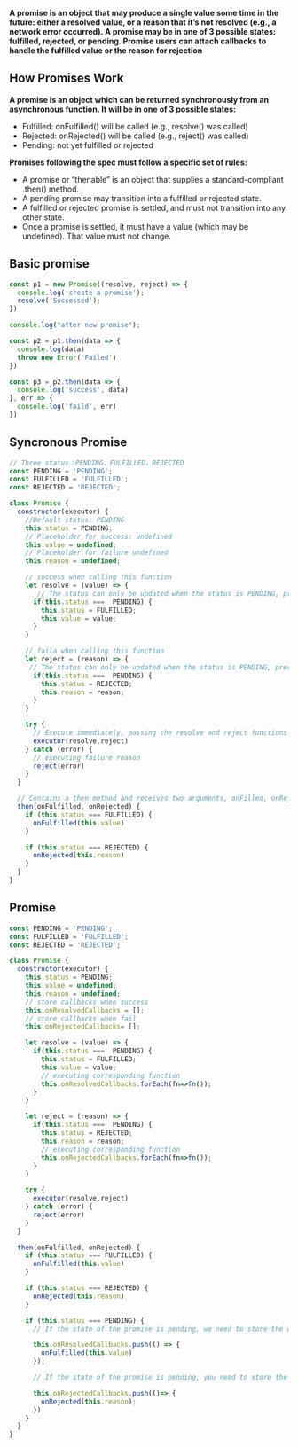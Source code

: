 **A promise is an object that may produce a single value some time in the future: either a resolved value, or a reason that it’s not resolved (e.g., a network error occurred). A promise may be in one of 3 possible states: fulfilled, rejected, or pending. Promise users can attach callbacks to handle the fulfilled value or the reason for rejection**

## How Promises Work
**A promise is an object which can be returned synchronously from an asynchronous function. It will be in one of 3 possible states:**
- Fulfilled: onFulfilled() will be called (e.g., resolve() was called)
- Rejected: onRejected() will be called (e.g., reject() was called)
- Pending: not yet fulfilled or rejected

**Promises following the spec must follow a specific set of rules:**
- A promise or “thenable” is an object that supplies a standard-compliant .then() method.
- A pending promise may transition into a fulfilled or rejected state.
- A fulfilled or rejected promise is settled, and must not transition into any other state.
- Once a promise is settled, it must have a value (which may be undefined). That value must not change.

## Basic promise
```js
const p1 = new Promise((resolve, reject) => {
  console.log('create a promise');
  resolve('Successed');
})

console.log("after new promise");

const p2 = p1.then(data => {
  console.log(data)
  throw new Error('Failed')
})

const p3 = p2.then(data => {
  console.log('success', data)
}, err => {
  console.log('faild', err)
})

```


## Syncronous Promise
```js
// Three status：PENDING、FULFILLED、REJECTED
const PENDING = 'PENDING';
const FULFILLED = 'FULFILLED';
const REJECTED = 'REJECTED';

class Promise {
  constructor(executor) {
    //Default status: PENDING
    this.status = PENDING;
    // Placeholder for success: undefined
    this.value = undefined;
    // Placeholder for failure undefined
    this.reason = undefined;

    // success when calling this function
    let resolve = (value) => {
       // The status can only be updated when the status is PENDING, preventing the resovle/reject method from being called twice in the executor
      if(this.status ===  PENDING) {
        this.status = FULFILLED;
        this.value = value;
      }
    } 

    // faila when calling this function
    let reject = (reason) => {
     // The status can only be updated when the status is PENDING, preventing the resovle/reject method from being called twice in the executor
      if(this.status ===  PENDING) {
        this.status = REJECTED;
        this.reason = reason;
      }
    }

    try {
      // Execute immediately, passing the resolve and reject functions to the consumer
      executor(resolve,reject)
    } catch (error) {
      // executing failure reason
      reject(error)
    }
  }

  // Contains a then method and receives two arguments, onFilled, onRejected
  then(onFulfilled, onRejected) {
    if (this.status === FULFILLED) {
      onFulfilled(this.value)
    }

    if (this.status === REJECTED) {
      onRejected(this.reason)
    }
  }
}

```

## Promise

```js
const PENDING = 'PENDING';
const FULFILLED = 'FULFILLED';
const REJECTED = 'REJECTED';

class Promise {
  constructor(executor) {
    this.status = PENDING;
    this.value = undefined;
    this.reason = undefined;
    // store callbacks when success
    this.onResolvedCallbacks = [];
    // store callbacks when fail
    this.onRejectedCallbacks= [];

    let resolve = (value) => {
      if(this.status ===  PENDING) {
        this.status = FULFILLED;
        this.value = value;
        // executing corresponding function
        this.onResolvedCallbacks.forEach(fn=>fn());
      }
    } 

    let reject = (reason) => {
      if(this.status ===  PENDING) {
        this.status = REJECTED;
        this.reason = reason;
        // executing corresponding function
        this.onRejectedCallbacks.forEach(fn=>fn());
      }
    }

    try {
      executor(resolve,reject)
    } catch (error) {
      reject(error)
    }
  }

  then(onFulfilled, onRejected) {
    if (this.status === FULFILLED) {
      onFulfilled(this.value)
    }

    if (this.status === REJECTED) {
      onRejected(this.reason)
    }

    if (this.status === PENDING) {
      // If the state of the promise is pending, we need to store the onFulfilled and onRejected functions, wait for the status to be determined, and then execute the corresponding functions in turn

      this.onResolvedCallbacks.push(() => {
        onFulfilled(this.value)
      });

      // If the state of the promise is pending, you need to store the onFulfilled and onRejected functions, wait for the status to be determined, and then execute the corresponding functions in turn

      this.onRejectedCallbacks.push(()=> {
        onRejected(this.reason);
      })
    }
  }
}

```
